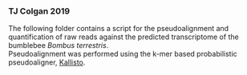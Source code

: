 ### TJ Colgan 2019

The following folder contains a script for the pseudoalignment and quantification of raw reads against the predicted transcriptome of the bumblebee _Bombus terrestris_.  
Pseudoalignment was performed using the k-mer based probabilistic pseudoaligner, [Kallisto](https://pachterlab.github.io/kallisto/).  
